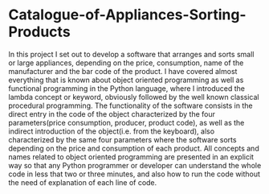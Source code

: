 # Catalogue-of-Appliances-Sorting-Products

In this project I set out to develop a software that arranges and sorts small or
large appliances, depending on the price, consumption, name of the
manufacturer and the bar code of the product.
I have covered almost everything that is known about object oriented
programming as well as functional programming in the Python language,
where I introduced the lambda concept or keyword, obviously followed by the
well known classical procedural programming.
The functionality of the software consists in the direct entry in the code of the
object characterized by the four parameters(price consumption, producer,
product code), as well as the indirect introduction of the object(i.e. from the
keyboard), also characterized by the same four parameters where the
software sorts depending on the price and consumption of each product.
All concepts and names related to object oriented programming are presented
in an explicit way so that any Python programmer or developer can
understand the whole code in less that two or three minutes, and also how to
run the code without the need of explanation of each line of code.
